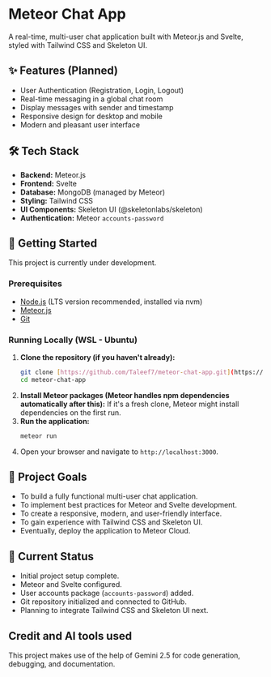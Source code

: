 # Meteor Chat App

A real-time, multi-user chat application built with Meteor.js and Svelte, styled with Tailwind CSS and Skeleton UI.

## ✨ Features (Planned)

* User Authentication (Registration, Login, Logout)
* Real-time messaging in a global chat room
* Display messages with sender and timestamp
* Responsive design for desktop and mobile
* Modern and pleasant user interface

## 🛠️ Tech Stack

* **Backend:** Meteor.js
* **Frontend:** Svelte
* **Database:** MongoDB (managed by Meteor)
* **Styling:** Tailwind CSS
* **UI Components:** Skeleton UI (@skeletonlabs/skeleton)
* **Authentication:** Meteor `accounts-password`

## 🚀 Getting Started

This project is currently under development.

### Prerequisites

* [Node.js](https://nodejs.org/) (LTS version recommended, installed via nvm)
* [Meteor.js](https://www.meteor.com/install)
* [Git](https://git-scm.com/)

### Running Locally (WSL - Ubuntu)

1.  **Clone the repository (if you haven't already):**
    ```bash
    git clone [https://github.com/Taleef7/meteor-chat-app.git](https://github.com/Taleef7/meteor-chat-app.git)
    cd meteor-chat-app
    ```
2.  **Install Meteor packages (Meteor handles npm dependencies automatically after this):**
    If it's a fresh clone, Meteor might install dependencies on the first run.
3.  **Run the application:**
    ```bash
    meteor run
    ```
4.  Open your browser and navigate to `http://localhost:3000`.

## 🎯 Project Goals

* To build a fully functional multi-user chat application.
* To implement best practices for Meteor and Svelte development.
* To create a responsive, modern, and user-friendly interface.
* To gain experience with Tailwind CSS and Skeleton UI.
* Eventually, deploy the application to Meteor Cloud.

## 🚧 Current Status

* Initial project setup complete.
* Meteor and Svelte configured.
* User accounts package (`accounts-password`) added.
* Git repository initialized and connected to GitHub.
* Planning to integrate Tailwind CSS and Skeleton UI next.

## Credit and AI tools used
This project makes use of the help of Gemini 2.5 for code generation, debugging, and documentation.
